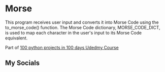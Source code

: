 # Morse
This program receives user input and converts it into Morse Code using the to_morse_code() function. 
The Morse Code dictionary, MORSE_CODE_DICT, is used to map each character in the user's input to its Morse Code equivalent.

Part of [100 python projects in 100 days Udedmy Course](https://www.udemy.com/course/100-days-of-code/)

## My Socials
